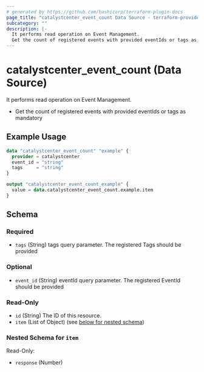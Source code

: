 ```yaml
---
# generated by https://github.com/hashicorp/terraform-plugin-docs
page_title: "catalystcenter_event_count Data Source - terraform-provider-catalystcenter"
subcategory: ""
description: |-
  It performs read operation on Event Management.
  Get the count of registered events with provided eventIds or tags as mandatory
---
```


# catalystcenter_event_count (Data Source)

It performs read operation on Event Management.

- Get the count of registered events with provided eventIds or tags as mandatory

## Example Usage

```terraform
data "catalystcenter_event_count" "example" {
  provider = catalystcenter
  event_id = "string"
  tags     = "string"
}

output "catalystcenter_event_count_example" {
  value = data.catalystcenter_event_count.example.item
}
```

<!-- schema generated by tfplugindocs -->
## Schema

### Required

- `tags` (String) tags query parameter. The registered Tags should be provided

### Optional

- `event_id` (String) eventId query parameter. The registered EventId should be provided

### Read-Only

- `id` (String) The ID of this resource.
- `item` (List of Object) (see [below for nested schema](#nestedatt--item))

<a id="nestedatt--item"></a>
### Nested Schema for `item`

Read-Only:

- `response` (Number)
